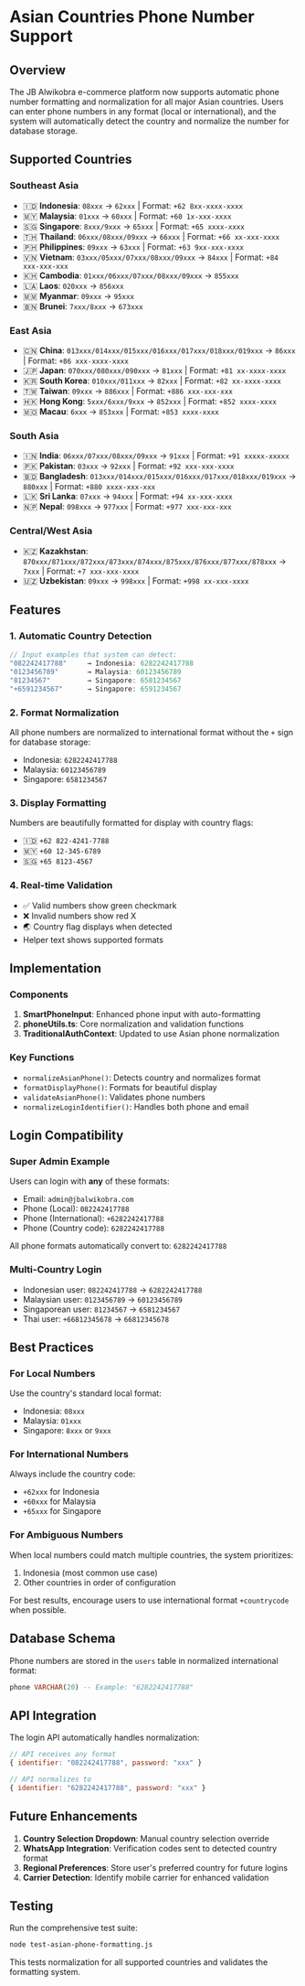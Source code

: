 # Asian Countries Phone Number Support

## Overview
The JB Alwikobra e-commerce platform now supports automatic phone number formatting and normalization for all major Asian countries. Users can enter phone numbers in any format (local or international), and the system will automatically detect the country and normalize the number for database storage.

## Supported Countries

### Southeast Asia
- 🇮🇩 **Indonesia**: `08xxx` → `62xxx` | Format: `+62 8xx-xxxx-xxxx`
- 🇲🇾 **Malaysia**: `01xxx` → `60xxx` | Format: `+60 1x-xxx-xxxx`
- 🇸🇬 **Singapore**: `8xxx/9xxx` → `65xxx` | Format: `+65 xxxx-xxxx`
- 🇹🇭 **Thailand**: `06xxx/08xxx/09xxx` → `66xxx` | Format: `+66 xx-xxx-xxxx`
- 🇵🇭 **Philippines**: `09xxx` → `63xxx` | Format: `+63 9xx-xxx-xxxx`
- 🇻🇳 **Vietnam**: `03xxx/05xxx/07xxx/08xxx/09xxx` → `84xxx` | Format: `+84 xxx-xxx-xxx`
- 🇰🇭 **Cambodia**: `01xxx/06xxx/07xxx/08xxx/09xxx` → `855xxx`
- 🇱🇦 **Laos**: `020xxx` → `856xxx`
- 🇲🇲 **Myanmar**: `09xxx` → `95xxx`
- 🇧🇳 **Brunei**: `7xxx/8xxx` → `673xxx`

### East Asia
- 🇨🇳 **China**: `013xxx/014xxx/015xxx/016xxx/017xxx/018xxx/019xxx` → `86xxx` | Format: `+86 xxx-xxxx-xxxx`
- 🇯🇵 **Japan**: `070xxx/080xxx/090xxx` → `81xxx` | Format: `+81 xx-xxxx-xxxx`
- 🇰🇷 **South Korea**: `010xxx/011xxx` → `82xxx` | Format: `+82 xx-xxxx-xxxx`
- 🇹🇼 **Taiwan**: `09xxx` → `886xxx` | Format: `+886 xxx-xxx-xxx`
- 🇭🇰 **Hong Kong**: `5xxx/6xxx/9xxx` → `852xxx` | Format: `+852 xxxx-xxxx`
- 🇲🇴 **Macau**: `6xxx` → `853xxx` | Format: `+853 xxxx-xxxx`

### South Asia
- 🇮🇳 **India**: `06xxx/07xxx/08xxx/09xxx` → `91xxx` | Format: `+91 xxxxx-xxxxx`
- 🇵🇰 **Pakistan**: `03xxx` → `92xxx` | Format: `+92 xxx-xxx-xxxx`
- 🇧🇩 **Bangladesh**: `013xxx/014xxx/015xxx/016xxx/017xxx/018xxx/019xxx` → `880xxx` | Format: `+880 xxxx-xxx-xxx`
- 🇱🇰 **Sri Lanka**: `07xxx` → `94xxx` | Format: `+94 xx-xxx-xxxx`
- 🇳🇵 **Nepal**: `098xxx` → `977xxx` | Format: `+977 xxx-xxx-xxx`

### Central/West Asia
- 🇰🇿 **Kazakhstan**: `870xxx/871xxx/872xxx/873xxx/874xxx/875xxx/876xxx/877xxx/878xxx` → `7xxx` | Format: `+7 xxx-xxx-xxxx`
- 🇺🇿 **Uzbekistan**: `09xxx` → `998xxx` | Format: `+998 xx-xxx-xxxx`

## Features

### 1. Automatic Country Detection
```javascript
// Input examples that system can detect:
"082242417788"     → Indonesia: 6282242417788
"0123456789"       → Malaysia: 60123456789
"81234567"         → Singapore: 6581234567
"+6591234567"      → Singapore: 6591234567
```

### 2. Format Normalization
All phone numbers are normalized to international format without the `+` sign for database storage:
- Indonesia: `6282242417788`
- Malaysia: `60123456789`
- Singapore: `6581234567`

### 3. Display Formatting
Numbers are beautifully formatted for display with country flags:
- 🇮🇩 `+62 822-4241-7788`
- 🇲🇾 `+60 12-345-6789`
- 🇸🇬 `+65 8123-4567`

### 4. Real-time Validation
- ✅ Valid numbers show green checkmark
- ❌ Invalid numbers show red X
- 🌏 Country flag displays when detected
- Helper text shows supported formats

## Implementation

### Components
1. **SmartPhoneInput**: Enhanced phone input with auto-formatting
2. **phoneUtils.ts**: Core normalization and validation functions
3. **TraditionalAuthContext**: Updated to use Asian phone normalization

### Key Functions
- `normalizeAsianPhone()`: Detects country and normalizes format
- `formatDisplayPhone()`: Formats for beautiful display
- `validateAsianPhone()`: Validates phone numbers
- `normalizeLoginIdentifier()`: Handles both phone and email

## Login Compatibility

### Super Admin Example
Users can login with **any** of these formats:
- Email: `admin@jbalwikobra.com`
- Phone (Local): `082242417788`
- Phone (International): `+6282242417788`
- Phone (Country code): `6282242417788`

All phone formats automatically convert to: `6282242417788`

### Multi-Country Login
- Indonesian user: `082242417788` → `6282242417788`
- Malaysian user: `0123456789` → `60123456789`
- Singaporean user: `81234567` → `6581234567`
- Thai user: `+66812345678` → `66812345678`

## Best Practices

### For Local Numbers
Use the country's standard local format:
- Indonesia: `08xxx`
- Malaysia: `01xxx`
- Singapore: `8xxx` or `9xxx`

### For International Numbers
Always include the country code:
- `+62xxx` for Indonesia
- `+60xxx` for Malaysia
- `+65xxx` for Singapore

### For Ambiguous Numbers
When local numbers could match multiple countries, the system prioritizes:
1. Indonesia (most common use case)
2. Other countries in order of configuration

For best results, encourage users to use international format `+countrycode` when possible.

## Database Schema
Phone numbers are stored in the `users` table in normalized international format:
```sql
phone VARCHAR(20) -- Example: "6282242417788"
```

## API Integration
The login API automatically handles normalization:
```javascript
// API receives any format
{ identifier: "082242417788", password: "xxx" }

// API normalizes to
{ identifier: "6282242417788", password: "xxx" }
```

## Future Enhancements
1. **Country Selection Dropdown**: Manual country selection override
2. **WhatsApp Integration**: Verification codes sent to detected country format
3. **Regional Preferences**: Store user's preferred country for future logins
4. **Carrier Detection**: Identify mobile carrier for enhanced validation

## Testing
Run the comprehensive test suite:
```bash
node test-asian-phone-formatting.js
```

This tests normalization for all supported countries and validates the formatting system.
